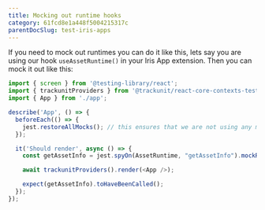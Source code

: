 ```yaml
---
title: Mocking out runtime hooks
category: 61fcd8e1a448f5004215317c
parentDocSlug: test-iris-apps
---
```





If you need to mock out runtimes you can do it like this, lets say you are using our hook `useAssetRuntime()` in your Iris App extension.
Then you can mock it out like this:

```typescript
import { screen } from '@testing-library/react';
import { trackunitProviders } from '@trackunit/react-core-contexts-test';
import { App } from './app';

describe('App', () => {
  beforeEach(() => {
    jest.restoreAllMocks(); // this ensures that we are not using any mocks from other tests
  });

  it('Should render', async () => {
    const getAssetInfo = jest.spyOn(AssetRuntime, "getAssetInfo").mockResolvedValue({ assetId: "assetId" });

    await trackunitProviders().render(<App />);

    expect(getAssetInfo).toHaveBeenCalled();
  });
});
```